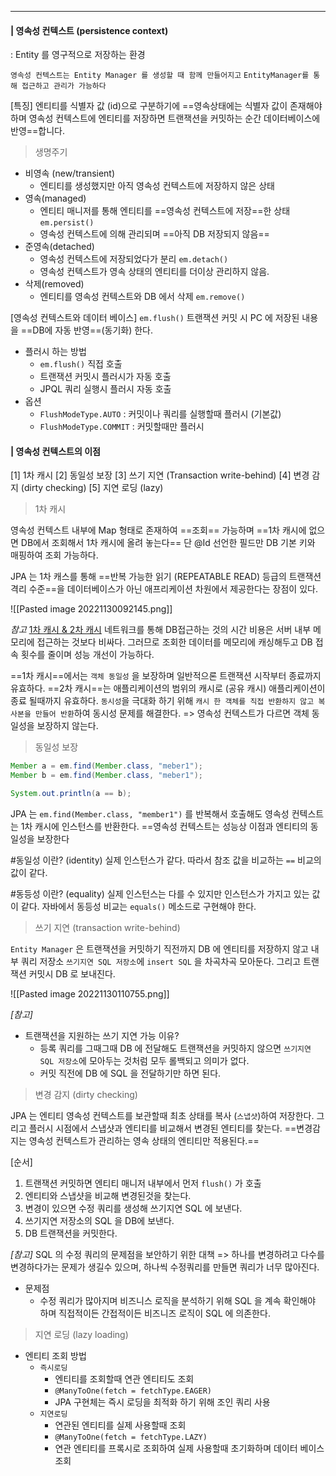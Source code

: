 ----

#### | 영속성 컨텍스트 (persistence context)
: Entity 를 영구적으로 저장하는 환경 

`영속성 컨텍스트는 Entity Manager 를 생성할 때 함께 만들어지고`
`EntityManager를 통해 접근하고 관리가 가능하다 `

[특징]
엔티티를 식별자 값 (id)으로 구분하기에 ==영속상태에는 식별자 값이 존재해야 하며 영속성 컨텍스트에 엔티티를 저장하면 트랜잭션을 커밋하는 순간 데이터베이스에 반영==합니다. 

> 생명주기 

* 비영속 (new/transient)
	* 엔티티를 생성했지만 아직 영속성 컨텍스트에 저장하지 않은 상태 
* 영속(managed)
	* 엔티티 매니저를 통해 엔티티를 ==영속성 컨텍스트에 저장==한 상태 `em.persist()`
	* 영속성 컨텍스트에 의해 관리되며 ==아직 DB 저장되지 않음== 
* 준영속(detached)
	* 영속성 컨텍스트에 저장되었다가 분리 `em.detach()`
	* 영속성 컨텍스트가 영속 상태의 엔티티를 더이상 관리하지 않음. 
* 삭제(removed)
	* 엔티티를 영속성 컨텍스트와 DB 에서 삭제 `em.remove()`

[영속성 컨텍스트와 데이터 베이스]
`em.flush()`
트랜잭션 커밋 시 PC 에 저장된 내용을 ==DB에 자동 반영==(동기화) 한다. 

* 플러시 하는 방법
	* `em.flush()` 직접 호출
	* 트랜잭션 커밋시 플러시가 자동 호출
	* JPQL 쿼리 실행시 플러시 자동 호출 
* 옵션
	* `FlushModeType.AUTO` : 커밋이나 쿼리를 실행할때 플러시 (기본값)
	*  `FlushModeType.COMMIT` : 커밋할때만 플러시

#### | 영속성 컨텍스트의 이점 
[1] 1차 캐시 
[2] 동일성 보장
[3] 쓰기 지연 (Transaction write-behind)
[4] 변경 감지 (dirty checking)
[5] 지연 로딩 (lazy)

> 1차 캐시 

영속성 컨텍스트 내부에 Map 형태로 존재하여 ==조회== 가능하며 ==1차 캐시에 없으면 DB에서 조회해서 1차 캐시에 올려 놓는다== 
단 @Id 선언한 필드만 DB 기본 키와 매핑하여 조회 가능하다. 

JPA 는 1차 캐스를 통해 ==반복 가능한 읽기 (REPEATABLE READ) 등급의 트랜잭션 격리 수준==을 데이터베이스가 아닌 애프리케이션 차원에서 제공한다는 장점이 있다. 

![[Pasted image 20221130092145.png]]

 *참고*
 <u>1차 캐시 & 2차 캐시</u>
 네트워크를 통해 DB접근하는 것의 시간 비용은 서버 내부 메모리에 접근하는 것보다 비싸다. 그러므로 조회한 데이터를 메모리에 캐싱해두고 DB 접속 횟수를 줄이며 성능 개선이 가능하다. 

==1차 캐시==에서는 `객체 동일성` 을 보장하며 일반적으론 트랜잭션 시작부터 종료까지 유효하다. 
==2차 캐시==는 애플리케이션의 범위의 캐시로 (공유 캐시) 애플리케이션이 종료 될때까지 유효하다. 
`동시성`을 극대화 하기 위해 `캐시 한 객체를 직접 반환하지 않고 복사본을 만들어 반환`하여 동시성 문제를 해결한다. => 영속성 컨텍스트가 다르면 객체 동일성을 보장하지 않는다. 

> 동일성 보장 

```java
Member a = em.find(Member.class, "meber1");
Member b = em.find(Member.class, "meber1");

System.out.println(a == b);
```

JPA 는 `em.find(Member.class, "member1")` 를 반복해서 호출해도 
영속성 컨텍스트는 1차 캐시에 인스턴스를 반환한다. 
==영속성 컨텍스트는 성능상 이점과 엔티티의 동일성을 보장한다 

#동일성 이란? (identity)
실제 인스턴스가 같다. 따라서 참조 값을 비교하는 `==` 비교의 값이 같다. 

#동등성 이란? (equality)
실제 인스턴스는 다를 수 있지만 인스턴스가 가지고 있는 값이 같다. 자바에서 동등성 비교는 `equals()` 메소드로 구현해야 한다. 

> 쓰기 지연 (transaction write-behind)

`Entity Manager` 은 트랜잭션을 커밋하기 직전까지 DB 에 엔티티를 저장하지 않고 내부 쿼리 저장소 `쓰기지연 SQL 저장소`에 `insert SQL` 을 차곡차곡 모아둔다. 그리고 트랜잭션 커밋시 DB 로 보내진다. 

![[Pasted image 20221130110755.png]]

*[참고]*
-  트랜잭션을 지원하는 쓰기 지연 가능 이유?
	- 등록 쿼리를 그때그때 DB 에 전달해도 트랜잭션을 커밋하지 않으면 `쓰기지연 SQL 저장소`에 모아두는 것처럼 모두 롤백되고 의미가 없다. 
	- 커밋 직전에 DB 에 SQL 을 전달하기만 하면 된다. 


> 변경 감지 (dirty checking)

JPA 는 엔티티 영속성 컨텍스트를 보관할때 최초 상태를 복사 (`스냅샷`)하여 저장한다. 
그리고 플러시 시점에서 스냅샷과 엔티티를 비교해서 변경된 엔티티를 찾는다. 
==변경감지는 영속성 컨텍스트가 관리하는 영속 상태의 엔티티만 적용된다.== 

[순서]
1. 트랜잭션 커밋하면 엔티티 매니저 내부에서 먼저 `flush()` 가 호출
2. 엔티티와 스냅샷을 비교해 변경된것을 찾는다. 
3. 변경이 있으면 수정 쿼리를 생성해 쓰기지연 SQL 에 보낸다. 
4. 쓰기지연 저장소의 SQL 을 DB에 보낸다. 
5. DB 트랜잭션을 커밋한다. 

 *[참고]*
 SQL 의 수정 쿼리의 문제점을 보안하기 위한 대책
  => 하나를 변경하려고 다수를 변경하다가는 문제가 생길수 있으며, 하나씩 수정쿼리를 만들면 쿼리가 너무 많아진다. 
 - 문제점
	 - 수정 쿼리가 많아지며 비즈니스 로직을 분석하기 위해 SQL 을 계속 확인해야 하며 직접적이든 간접적이든 비즈니즈 로직이 SQL 에 의존한다. 
 
> 지연 로딩 (lazy loading)

* 엔티티 조회 방법
	* `즉시로딩`
		* 엔티티를 조회할때 연관 엔티티도 조회
		* `@ManyToOne(fetch = fetchType.EAGER)`
		* JPA 구현체는 즉시 로딩을 최적화 하기 위해 조인 쿼리 사용 
	* `지연로딩`
		* 연관된 엔티티를 실제 사용할때 조회 
		* `@ManyToOne(fetch = fetchType.LAZY)`
		* 연관 엔티티를 프록시로 조회하여 실제 사용할때 초기화하며 데이터 베이스 조회

